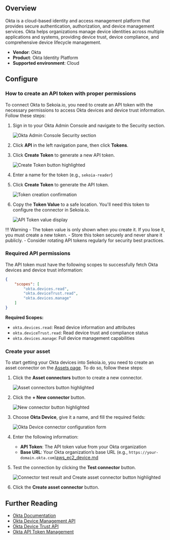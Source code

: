 ## Overview

Okta is a cloud-based identity and access management platform that provides secure authentication, authorization, and device management services. Okta helps organizations manage device identities across multiple applications and systems, providing device trust, device compliance, and comprehensive device lifecycle management.

- **Vendor**: Okta
- **Product**: Okta Identity Platform
- **Supported environment**: Cloud

## Configure

### How to create an API token with proper permissions

To connect Okta to Sekoia.io, you need to create an API token with the necessary permissions to access Okta devices and device trust information. Follow these steps:

1. Sign in to your Okta Admin Console and navigate to the Security section.

    ![Okta Admin Console Security section](/assets/operation_center/asset_connectors/device/okta/okta_api_key_1.png)

2. Click **API** in the left navigation pane, then click **Tokens**.

3. Click **Create Token** to generate a new API token.

    ![Create Token button highlighted](/assets/operation_center/asset_connectors/device/okta/okta_api_key_2.png)

4. Enter a name for the token (e.g., `sekoia-reader`)

5. Click **Create Token** to generate the API token.

    ![Token creation confirmation](/assets/operation_center/asset_connectors/device/okta/okta_api_key_3.png)

6. Copy the **Token Value** to a safe location. You'll need this token to configure the connector in Sekoia.io.

    ![API Token value display](/assets/operation_center/asset_connectors/device/okta/okta_api_key_4.png)

!!! Warning
    - The token value is only shown when you create it. If you lose it, you must create a new token.
    - Store this token securely and never share it publicly.
    - Consider rotating API tokens regularly for security best practices.


### Required API permissions

The API token must have the following scopes to successfully fetch Okta devices and device trust information:

```json
{
    "scopes": [
        "okta.devices.read",
        "okta.deviceTrust.read",
        "okta.devices.manage"
    ]
}
```

**Required Scopes:**

- `okta.devices.read`: Read device information and attributes
- `okta.deviceTrust.read`: Read device trust and compliance status
- `okta.devices.manage`: Full device management capabilities

### Create your asset

To start getting your Okta devices into Sekoia.io, you need to create an asset connector on the [Assets page](https://app.sekoia.io/assets). To do so, follow these steps:

1. Click the **Asset connectors** button to create a new connector.

    ![Asset connectors button highlighted](/assets/operation_center/asset_connectors/device/common/create_asset_connector_button.png)

2. Click the **+ New connector** button.
    
    ![New connector button highlighted](/assets/operation_center/asset_connectors/device/common/create_asset_connector_1.png)

3. Choose **Okta Device**, give it a name, and fill the required fields:

    ![Okta Device connector configuration form](/assets/operation_center/asset_connectors/device/okta/okta_asset_device_1.png)

4. Enter the following information:

    - **API Token**: The API token value from your Okta organization
    - **Base URL**: Your Okta organization’s base URL (e.g., `https://your-domain.okta.com`)[aws_ec2_device.md](aws_ec2_device.md)

5. Test the connection by clicking the **Test connector** button.

    ![Connector test result and Create asset connector button highlighted](/assets/operation_center/asset_connectors/device/okta/okta_asset_device_2.png)

6. Click the **Create asset connector** button.

## Further Reading
- [Okta Documentation](https://developer.okta.com/docs/)
- [Okta Device Management API](https://developer.okta.com/docs/reference/api/devices/)
- [Okta Device Trust API](https://developer.okta.com/docs/reference/api/device-trust/)
- [Okta API Token Management](https://developer.okta.com/docs/guides/create-an-api-token/)

